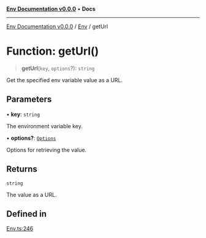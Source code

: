 [**Env Documentation v0.0.0**](../../README.md) • **Docs**

***

[Env Documentation v0.0.0](../../modules.md) / [Env](../README.md) / getUrl

# Function: getUrl()

> **getUrl**(`key`, `options`?): `string`

Get the specified env variable value as a URL.

## Parameters

• **key**: `string`

The environment variable key.

• **options?**: [`Options`](../../declarations/interfaces/Options.md)

Options for retrieving the value.

## Returns

`string`

The value as a URL.

## Defined in

[Env.ts:246](https://github.com/stonemjs/env/blob/6d8870e32e6f150443b9e0e2704e84c73ef41979/src/Env.ts#L246)
